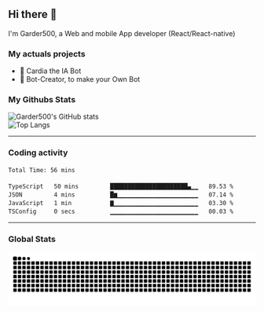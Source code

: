 ## Hi there 👋

I'm Garder500, a Web and mobile App developer (React/React-native)


### My actuals projects 
- 🔭 Cardia the IA Bot
- 🌱 Bot-Creator, to make your Own Bot

### My Githubs Stats

<!--- ![Garder 500 stats](https://github-readme-stats.vercel.app/api?username=garder500&show_icons=true&theme=Gradient) -->
![Garder500's GitHub stats](https://github-readme-stats.vercel.app/api?username=garder500&show_icons=true&theme=material-palenight&include_all_commits=true&custom_title=My%20Github%20Stats)
<br/>
![Top Langs](https://github-readme-stats.vercel.app/api/top-langs/?username=garder500&theme=material-palenight&layout=compact)

---
### Coding activity

<!--START_SECTION:waka-->

```txt
Total Time: 56 mins

TypeScript   50 mins         ██████████████████████▄▁▁   89.53 %
JSON         4 mins          █▆▁▁▁▁▁▁▁▁▁▁▁▁▁▁▁▁▁▁▁▁▁▁▁   07.14 %
JavaScript   1 min           ▇▁▁▁▁▁▁▁▁▁▁▁▁▁▁▁▁▁▁▁▁▁▁▁▁   03.30 %
TSConfig     0 secs          ▁▁▁▁▁▁▁▁▁▁▁▁▁▁▁▁▁▁▁▁▁▁▁▁▁   00.03 %
```

<!--END_SECTION:waka-->

---

### Global Stats 

![Snake.svg](https://github.com/garder500/garder500/blob/output/github-contribution-grid-snake.svg)
